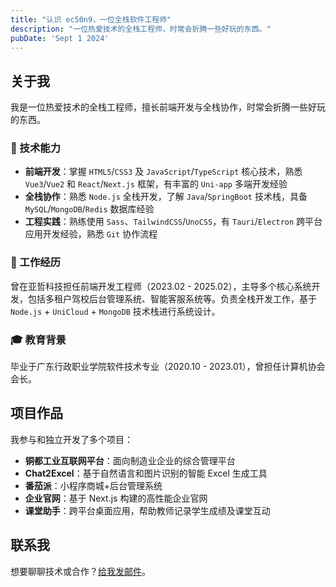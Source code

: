 ```yaml
---
title: "认识 ec50n9，一位全栈软件工程师"
description: "一位热爱技术的全栈工程师，时常会折腾一些好玩的东西。"
pubDate: 'Sept 1 2024'
---
```


## 关于我

我是一位热爱技术的全栈工程师，擅长前端开发与全栈协作，时常会折腾一些好玩的东西。

### 🚀 技术能力

- **前端开发**：掌握 `HTML5`/`CSS3` 及 `JavaScript`/`TypeScript` 核心技术，熟悉 `Vue3`/`Vue2` 和 `React`/`Next.js` 框架，有丰富的 `Uni-app` 多端开发经验
- **全栈协作**：熟悉 `Node.js` 全栈开发，了解 `Java`/`SpringBoot` 技术栈，具备 `MySQL`/`MongoDB`/`Redis` 数据库经验
- **工程实践**：熟练使用 `Sass`、`TailwindCSS`/`UnoCSS`，有 `Tauri`/`Electron` 跨平台应用开发经验，熟悉 `Git` 协作流程

### 💼 工作经历

曾在亚哲科技担任前端开发工程师（2023.02 - 2025.02），主导多个核心系统开发，包括多租户驾校后台管理系统、智能客服系统等。负责全栈开发工作，基于 `Node.js` + `UniCloud` + `MongoDB` 技术栈进行系统设计。

### 🎓 教育背景

毕业于广东行政职业学院软件技术专业（2020.10 - 2023.01），曾担任计算机协会会长。

## 项目作品

我参与和独立开发了多个项目：

- **铜都工业互联网平台**：面向制造业企业的综合管理平台
- **Chat2Excel**：基于自然语言和图片识别的智能 Excel 生成工具
- **番茄派**：小程序商城+后台管理系统
- **企业官网**：基于 Next.js 构建的高性能企业官网
- **课堂助手**：跨平台桌面应用，帮助教师记录学生成绩及课堂互动

## 联系我

想要聊聊技术或合作？[给我发邮件](mailto:work@sanju.sh?subject=合作咨询&body=你好,%0D%0A%0D%0A我想与你讨论一个潜在的合作机会。%0D%0A%0D%0A祝好,%0D%0A%5B你的名字%5D)。
